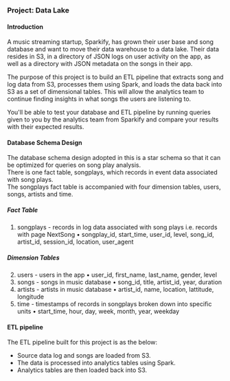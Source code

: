 ### Project: Data Lake

#### Introduction
A music streaming startup, Sparkify, has grown their user base and song database and want to move their data warehouse to a data lake. Their data resides in S3, in a directory of JSON logs on user activity on the app, as well as a directory with JSON metadata on the songs in their app.

The purpose of this project is to build an ETL pipeline that extracts song and log data from S3, processes them using Spark, and loads the data back into S3 as a set of dimensional tables. This will allow the analytics team to continue finding insights in what songs the users are listening to.

You'll be able to test your database and ETL pipeline by running queries given to you by the analytics team from Sparkify and compare your results with their expected results.

#### Database Schema Design
The database schema design adopted in this is a star schema so that it can be optimized for queries on song play analysis.     
There is one fact table, songplays, which records in event data associated with song plays.      
The songplays fact table is accompanied with four dimension tables, users, songs, artists and time.     

##### Fact Table
1. songplays - records in log data associated with song plays i.e. records with page NextSong
• songplay_id, start_time, user_id, level, song_id, artist_id, session_id, location, user_agent

##### Dimension Tables
2. users - users in the app
• user_id, first_name, last_name, gender, level
3. songs - songs in music database
• song_id, title, artist_id, year, duration
4. artists - artists in music database
• artist_id, name, location, lattitude, longitude
5. time - timestamps of records in songplays broken down into specific units
• start_time, hour, day, week, month, year, weekday

#### ETL pipeline
The ETL pipeline built for this project is as the below:
- Source data log and songs are loaded from S3.
- The data is processed into analytics tables using Spark. 
- Analytics tables are then loaded back into S3. 